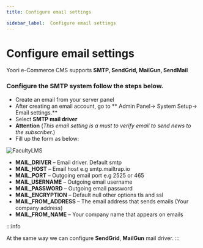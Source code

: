```yaml
---
title: Configure email settings

sidebar_label:  Configure email settings
---
```


# Configure email settings

Yoori e-Commerce CMS supports **SMTP, SendGrid, MailGun, SendMail**

### Configure the SMTP system follow the steps below.

- Create an email from your server panel
- After creating an email account, go to ** Admin Panel-> System Setup-> Email settings.**
- Select **SMTP mail driver**
- **Attention** (*This email setting is a must to verify email to send news to the subscriber.*)
- Fill up the form as below:

![FacultyLMS](assets/ovoy/Screenshot_16-1024x803.png)

- **MAIL_DRIVER** – Email driver. Default smtp
- **MAIL_HOST** – Email host e.g smtp.mailtrap.io
- **MAIL_PORT** – Outgoing email port e.g 2525 or 465
- **MAIL_USERNAME** – Outgoing email username
- **MAIL_PASSWORD** – Outgoing email password
- **MAIL_ENCRYPTION** – Default null other options tls and ssl
- **MAIL_FROM_ADDRESS** – The email address that sends emails (Your company address)
- **MAIL_FROM_NAME** – Your company name that appears on emails

:::info

At the same way we can configure **SendGrid**, **MailGun** mail driver.
:::
